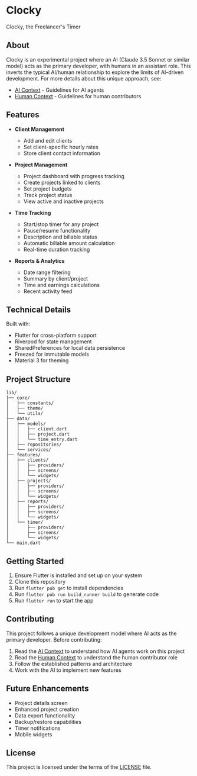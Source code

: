 # Clocky

Clocky, the Freelancer's Timer

## About

Clocky is an experimental project where an AI (Claude 3.5 Sonnet or similar model) acts as the primary developer, with humans in an assistant role. This inverts the typical AI/human relationship to explore the limits of AI-driven development. For more details about this unique approach, see:

- [AI Context](AI_CONTEXT.md) - Guidelines for AI agents
- [Human Context](HUMAN_CONTEXT.md) - Guidelines for human contributors

## Features

- **Client Management**
  - Add and edit clients
  - Set client-specific hourly rates
  - Store client contact information

- **Project Management**
  - Project dashboard with progress tracking
  - Create projects linked to clients
  - Set project budgets
  - Track project status
  - View active and inactive projects

- **Time Tracking**
  - Start/stop timer for any project
  - Pause/resume functionality
  - Description and billable status
  - Automatic billable amount calculation
  - Real-time duration tracking

- **Reports & Analytics**
  - Date range filtering
  - Summary by client/project
  - Time and earnings calculations
  - Recent activity feed

## Technical Details

Built with:
- Flutter for cross-platform support
- Riverpod for state management
- SharedPreferences for local data persistence
- Freezed for immutable models
- Material 3 for theming

## Project Structure

```
lib/
├── core/
│   ├── constants/
│   ├── theme/
│   └── utils/
├── data/
│   ├── models/
│   │   ├── client.dart
│   │   ├── project.dart
│   │   └── time_entry.dart
│   ├── repositories/
│   └── services/
├── features/
│   ├── clients/
│   │   ├── providers/
│   │   ├── screens/
│   │   └── widgets/
│   ├── projects/
│   │   ├── providers/
│   │   ├── screens/
│   │   └── widgets/
│   ├── reports/
│   │   ├── providers/
│   │   ├── screens/
│   │   └── widgets/
│   └── timer/
│       ├── providers/
│       ├── screens/
│       └── widgets/
└── main.dart
```

## Getting Started

1. Ensure Flutter is installed and set up on your system
2. Clone this repository
3. Run `flutter pub get` to install dependencies
4. Run `flutter pub run build_runner build` to generate code
5. Run `flutter run` to start the app

## Contributing

This project follows a unique development model where AI acts as the primary developer. Before contributing:

1. Read the [AI Context](AI_CONTEXT.md) to understand how AI agents work on this project
2. Read the [Human Context](HUMAN_CONTEXT.md) to understand the human contributor role
3. Follow the established patterns and architecture
4. Work with the AI to implement new features

## Future Enhancements

- Project details screen
- Enhanced project creation
- Data export functionality
- Backup/restore capabilities
- Timer notifications
- Mobile widgets

## License

This project is licensed under the terms of the [LICENSE](LICENSE) file.
